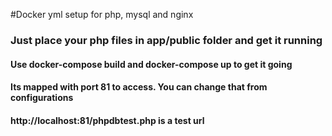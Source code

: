 #Docker yml setup for php, mysql and nginx
### Just place your php files in app/public folder and get it running
#### Use docker-compose build and docker-compose up to get it going
#### Its mapped with port 81 to access. You can change that from configurations
#### http://localhost:81/phpdbtest.php is a test url
 